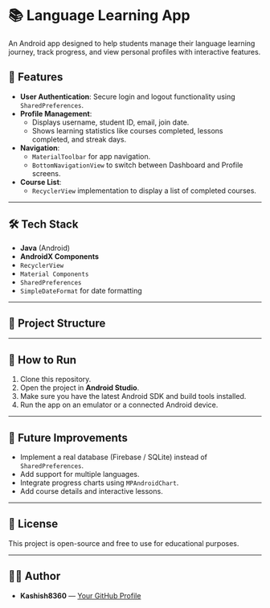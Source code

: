 # 📚 Language Learning App

An Android app designed to help students manage their language learning journey, track progress, and view personal profiles with interactive features.

## 📱 Features

- **User Authentication**: Secure login and logout functionality using `SharedPreferences`.
- **Profile Management**: 
  - Displays username, student ID, email, join date.
  - Shows learning statistics like courses completed, lessons completed, and streak days.
- **Navigation**:
  - `MaterialToolbar` for app navigation.
  - `BottomNavigationView` to switch between Dashboard and Profile screens.
- **Course List**: 
  - `RecyclerView` implementation to display a list of completed courses.

---

## 🛠 Tech Stack

- **Java** (Android)
- **AndroidX Components**
- `RecyclerView`
- `Material Components`
- `SharedPreferences`
- `SimpleDateFormat` for date formatting

---

## 📂 Project Structure


---

## 📝 How to Run

1. Clone this repository.
2. Open the project in **Android Studio**.
3. Make sure you have the latest Android SDK and build tools installed.
4. Run the app on an emulator or a connected Android device.

---

## 📌 Future Improvements

- Implement a real database (Firebase / SQLite) instead of `SharedPreferences`.
- Add support for multiple languages.
- Integrate progress charts using `MPAndroidChart`.
- Add course details and interactive lessons.

---

## 📃 License

This project is open-source and free to use for educational purposes.

---

## 👨‍💻 Author

- **Kashish8360** — [Your GitHub Profile]([https://github.com/yourusername](https://github.com/Kashish8360/LanguageLearningapp))
